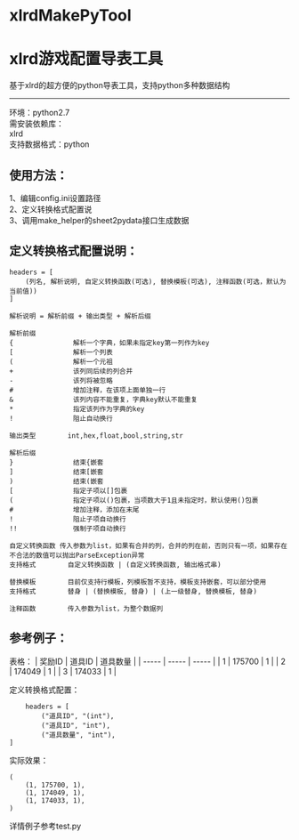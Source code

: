 # xlrdMakePyTool  
# xlrd游戏配置导表工具  
基于xlrd的超方便的python导表工具，支持python多种数据结构  
****
 
环境：python2.7  
需安装依赖库：  
xlrd  
支持数据格式：python
 

使用方法：  
----
1、编辑config.ini设置路径  
2、定义转换格式配置说  
3、调用make_helper的sheet2pydata接口生成数据  



定义转换格式配置说明：
----
```
headers = [  
	(列名, 解析说明, 自定义转换函数(可选), 替换模板(可选), 注释函数(可选，默认为当前值))  
]

解析说明 = 解析前缀 + 输出类型 + 解析后缀  

解析前缀	 
{               解析一个字典，如果未指定key第一列作为key  
[				解析一个列表  
(				解析一个元祖  
+				该列同后续的列合并  
-				该列将被忽略  
#				增加注释，在该项上面单独一行  
&				该列内容不能重复，字典key默认不能重复  
*				指定该列作为字典的key  
!				阻止自动换行  

输出类型		int,hex,float,bool,string,str  

解析后缀  
}				结束{嵌套  
]				结束[嵌套  
)				结束(嵌套  
[				指定子项以[]包裹  
(				指定子项以()包裹，当项数大于1且未指定时，默认使用()包裹  
#				增加注释，添加在末尾  
!				阻止子项自动换行  
!!				强制子项自动换行  

自定义转换函数	传入参数为list，如果有合并的列，合并的列在前，否则只有一项，如果存在不合法的数值可以抛出ParseException异常  
支持格式		自定义转换函数 | (自定义转换函数, 输出格式串)  

替换模板		目前仅支持行模板，列模板暂不支持，模板支持嵌套，可以部分使用  
支持格式		替身 | (替换模板, 替身) | (上一级替身, 替换模板, 替身)  

注释函数		传入参数为list，为整个数据列  
```


参考例子：
----

表格：
| 奖励ID | 道具ID | 道具数量 | 
| ----- | ----- | ----- | 
| 1 | 175700 | 1 | 
| 2 | 174049 | 1 | 
| 3 | 174033 | 1 | 

定义转换格式配置：
```
	headers = [
		("道具ID", "(int"),
		("道具ID", "int"),
		("道具数量", "int"),
]
```
实际效果：
```
(
    (1, 175700, 1),
    (1, 174049, 1),
    (1, 174033, 1),
)
```


详情例子参考test.py